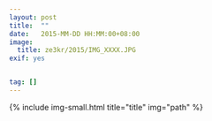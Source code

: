 ```yaml
---
layout: post
title:  ""
date:   2015-MM-DD HH:MM:00+08:00
image:
  title: ze3kr/2015/IMG_XXXX.JPG
exif: yes


tag: []
---
```


{% include img-small.html title="title" img="path" %}